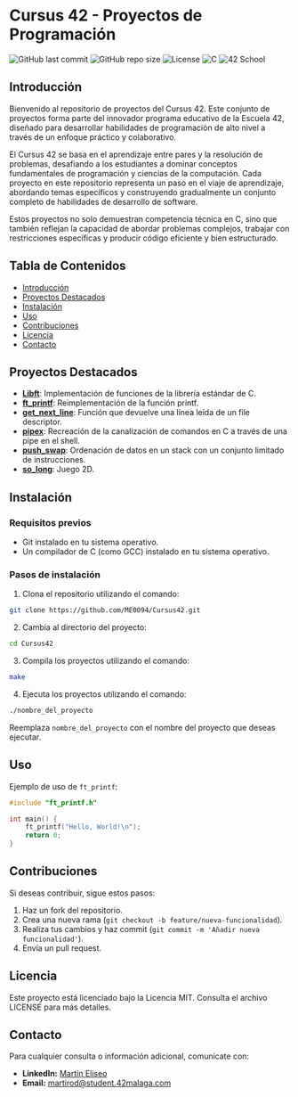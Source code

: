 # Cursus 42 - Proyectos de Programación

![GitHub last commit](https://img.shields.io/github/last-commit/ME0094/Cursus42)
![GitHub repo size](https://img.shields.io/github/repo-size/ME0094/Cursus42)
![License](https://img.shields.io/badge/license-MIT-blue.svg)
![C](https://img.shields.io/badge/language-C-orange.svg)
![42 School](https://img.shields.io/badge/42-School-brightgreen.svg)

## Introducción

Bienvenido al repositorio de proyectos del Cursus 42. Este conjunto de proyectos forma parte del innovador programa educativo de la Escuela 42, diseñado para desarrollar habilidades de programación de alto nivel a través de un enfoque práctico y colaborativo.

El Cursus 42 se basa en el aprendizaje entre pares y la resolución de problemas, desafiando a los estudiantes a dominar conceptos fundamentales de programación y ciencias de la computación. Cada proyecto en este repositorio representa un paso en el viaje de aprendizaje, abordando temas específicos y construyendo gradualmente un conjunto completo de habilidades de desarrollo de software.

Estos proyectos no solo demuestran competencia técnica en C, sino que también reflejan la capacidad de abordar problemas complejos, trabajar con restricciones específicas y producir código eficiente y bien estructurado.

## Tabla de Contenidos

- [Introducción](#introducción)
- [Proyectos Destacados](#proyectos-destacados)
- [Instalación](#instalación)
- [Uso](#uso)
- [Contribuciones](#contribuciones)
- [Licencia](#licencia)
- [Contacto](#contacto)

## Proyectos Destacados

- **[Libft](https://github.com/ME0094/Cursus42/tree/master/Libft)**: Implementación de funciones de la librería estándar de C.
- **[ft_printf](https://github.com/ME0094/Cursus42/tree/master/ft_printf)**: Reimplementación de la función printf.
- **[get_next_line](https://github.com/ME0094/Cursus42/tree/master/get_next_line)**: Función que devuelve una línea leída de un file descriptor.
- **[pipex](https://github.com/ME0094/Cursus42/tree/master/pipex)**: Recreación de la canalización de comandos en C a través de una pipe en el shell.
- **[push_swap](https://github.com/ME0094/Cursus42/tree/master/push_swap)**: Ordenación de datos en un stack con un conjunto limitado de instrucciones.
- **[so_long](https://github.com/ME0094/Cursus42/tree/master/so_long)**: Juego 2D.

## Instalación

### Requisitos previos

* Git instalado en tu sistema operativo.
* Un compilador de C (como GCC) instalado en tu sistema operativo.

### Pasos de instalación

1. Clona el repositorio utilizando el comando:
```bash
git clone https://github.com/ME0094/Cursus42.git
```
2. Cambia al directorio del proyecto:
```bash
cd Cursus42
```
3. Compila los proyectos utilizando el comando:
```bash
make
```
4. Ejecuta los proyectos utilizando el comando:
```bash
./nombre_del_proyecto
```
Reemplaza `nombre_del_proyecto` con el nombre del proyecto que deseas ejecutar.

## Uso

Ejemplo de uso de `ft_printf`:

```c
#include "ft_printf.h"

int main() {
    ft_printf("Hello, World!\n");
    return 0;
}
```

## Contribuciones

Si deseas contribuir, sigue estos pasos:

1. Haz un fork del repositorio.
2. Crea una nueva rama (`git checkout -b feature/nueva-funcionalidad`).
3. Realiza tus cambios y haz commit (`git commit -m 'Añadir nueva funcionalidad'`).
4. Envía un pull request.

## Licencia

Este proyecto está licenciado bajo la Licencia MIT. Consulta el archivo LICENSE para más detalles.

## Contacto
Para cualquier consulta o información adicional, comunícate con:

- **LinkedIn:** [Martín Eliseo](https://www.linkedin.com/in/martin-eliseo/)
- **Email:** martirod@student.42malaga.com
